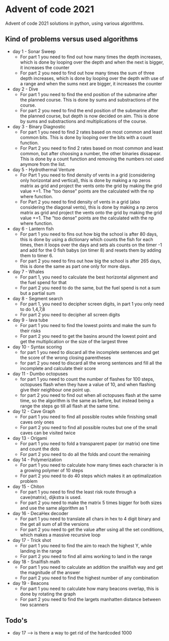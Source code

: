 # Advent of code 2021
 Advent of code 2021 solutions in python, using various algorithms.

## Kind of problems versus used algorithms

- day 1 - Sonar Sweep
  - For part 1 you need to find out how many times the depth increases, which is done by looping over the depth and when the next is bigger, it increases the counter
  - For part 2 you need to find out how many times the sum of three depth increases, which is done by looping over the depth with use of a range and when the sums next are bigger, it increases the counter
- day 2 - Dive
  - For part 1 you need to find the end position of the submarine after the planned course. This is done by sums and substractions of the course.
  - For part 2 you need to find the end position of the submarine after the planned course, but depth is now decided on aim. This is done by sums and substractions and multiplications of the course.
- day 3 - Binary Diagnostic
  - For part 1 you need to find 2 rates based on most common and least common bits. This is done by looping over the bits with a count function.
  - For Part 2 you need to find 2 rates based on most common and least common, but after choosing a number, the other binaries dissapear. This is done by a count function and removing the numbers not used anymore from the list.
- day 5 - Hydrothermal Venture
  - For Part 1 you need to find density of vents in a grid (considering only horizontal and vertical), this is done by making a np zeros matrix as grid and project the vents onto the grid by making the grid value +=1. The "too dense" points are the calculated with the np where function.
  - For Part 2 you need to find density of vents in a grid (also considering the diagonal vents), this is done by making a np zeros matrix as grid and project the vents onto the grid by making the grid value +=1. The "too dense" points are the calculated with the np where function.
- day 6 - Lantern fish
  - For part 1 you need to fins out how big the school is after 80 days, this is done by using a dictionary which counts the fish for each times, then it loops over the days and sets als counts on the timer -1 and add for the 0 fish babys (on timer 8) and resets them by adding them to timer 6.
  - For part 2 you need to fins out how big the school is after 265 days, this is done the same as part one only for more days.
- day 7 - Whales
  - For part 1, you need to calculate the best horizontal alignment and the fuel spend for that
  - For part 2 you need to do the same, but the fuel spend is not a sum but a partial sum
- day 8 - Segment search
  - For part 1, you need to decipher screen digits, in part 1 you only need to do 1,4,7,8
  - For part 2 you need to decipher all screen digits
- day 9 - lava tube
  - For part 1 you need to find the lowest points and make the sum fo their risks
  - For part 2 you need to get the basins around the lowest point and get the multiplication or the size of the largest three
- day 10 - Syntax scoring
  - for part 1 you need to discard all the incomplete sentences and get the score of the wrong closing parentheses
  - for part 2 you need to discard all the wrong sentences and fill all the incomplete and calculate their score
- day 11 - Dumbo octopuses
  - for part 1 you need to count the number of flashes for 100 steps, octopuses flash when they have a value of 10, and when flashing give their neighbour one point up.
  - for part 2 you need to find out when all octopuses flash at the same time, so the algorithm is the same as before, but instead being a range the steps go till all flash at the same time.
- day 12 - Cave Graph
  - For part 1 you need to find all possible routes while finishing small caves only ones
  - For part 2 you need to find all possible routes but one of the small caves can be visited twice
- day 13 - Origami
  - For part 1 you need to fold a transparent paper (or matrix) one time and count the dots
  - For part 2 you need to do all the folds and count the remaining
- day 14 - Polymerization
  - For part 1 you need to calculate how many times each character is in a growing polymer of 10 steps
  - For part 2 you need to do 40 steps which makes it an optimalization problem
- day 15 - Chiton
  - For part 1 you need to find the least risk route through a cave(matrix), dijkstra is used.
  - For part 2 you need to make the matrix 5 times bigger for both sizes and use the same algorithm as 1
- day 16 - DecaHex decoder
  - For part 1 you need to translate all chars in hex to 4 digit binary and the get all sum of all the versions
  - For part 2 you need to get the value after using all the set conditions, which makes a massive recursive loop
- day 17 - Trick shot
  - For part 1 you need to find the aim to reach the highest Y, while landing in the range
  - For part 2 you need to find all aims working to land in the range
- day 18 - Snailfish math
  - For part 1 you need to calculate an addition the snailfish way and get the magnitude of the answer
  - For part 2 you need to find the highest number of any combination
- day 19 - Beacons
  - For part 1 you need to calculate how many beacons overlap, this is done by rotating the graph
  - For part 2 you need to find the largets manhatten distance between two scanners

## Todo's
- day 17 --> is there a way to get rid of the hardcoded 1000

